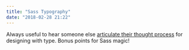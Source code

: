 ```yaml
---
title: "Sass Typography"
date: "2018-02-28 21:22"
---
```


Always useful to hear someone else [articulate their thought process](http://v6.robweychert.com/blog/2017/11/v6-typography-proportions/) for designing with type. Bonus points for Sass magic!
